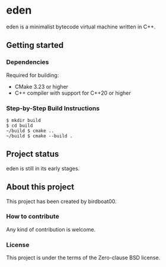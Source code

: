 # eden

eden is a minimalist bytecode virtual machine written in C++.

## Getting started
### Dependencies
Required for building:
- CMake 3.23 or higher
- C++ compiler with support for C++20 or higher

### Step-by-Step Build Instructions
```
$ mkdir build
$ cd build
~/build $ cmake ..
~/build $ cmake --build .
```

## Project status
eden is still in its early stages.

## About this project
This project has been created by birdboat00.
### How to contribute
Any kind of contribution is welcome.
### License
This project is under the terms of the Zero-clause BSD license.